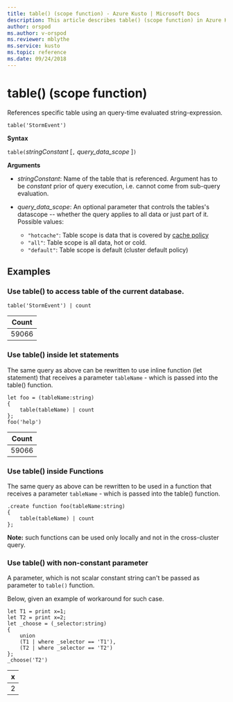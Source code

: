 ```yaml
---
title: table() (scope function) - Azure Kusto | Microsoft Docs
description: This article describes table() (scope function) in Azure Kusto.
author: orspod
ms.author: v-orspod
ms.reviewer: mblythe
ms.service: kusto
ms.topic: reference
ms.date: 09/24/2018
---
```

# table() (scope function)

References specific table using an query-time evaluated string-expression. 

    table('StormEvent')

**Syntax**

`table(`*stringConstant* [`,` *query_data_scope* ]`)`

**Arguments**

* *stringConstant*: Name of the table that is referenced. Argument has to be _constant_ prior of query execution, i.e. cannot come from sub-query evaluation.

* *query_data_scope*: An optional parameter that controls the tables's datascope -- whether the query applies to all data or just part of it. Possible values:
    - `"hotcache"`: Table scope is data that is covered by [cache policy](https://kusdoc2.azurewebsites.net/docs/concepts/cachepolicy.html)
    - `"all"`: Table scope is all data, hot or cold.
    - `"default"`: Table scope is default (cluster default policy)

## Examples

### Use table() to access table of the current database. 

```kusto
table('StormEvent') | count
```

|Count|
|---|
|59066|

### Use table() inside let statements 

The same query as above can be rewritten to use inline function (let statement) that 
receives a parameter `tableName` - which is passed into the table() function.

```kusto
let foo = (tableName:string)
{
    table(tableName) | count
};
foo('help')
```

|Count|
|---|
|59066|

### Use table() inside Functions 

The same query as above can be rewritten to be used in a function that 
receives a parameter `tableName` - which is passed into the table() function.

```kusto
.create function foo(tableName:string)
{
    table(tableName) | count
};
```

**Note:** such functions can be used only locally and not in the cross-cluster query.

### Use table() with non-constant parameter

A parameter, which is not scalar constant string can't be passed as parameter to `table()` function.

Below, given an example of workaround for such case.

```kusto
let T1 = print x=1;
let T2 = print x=2;
let _choose = (_selector:string)
{
    union 
    (T1 | where _selector == 'T1'),
    (T2 | where _selector == 'T2')
};
_choose('T2')

```

|x|
|---|
|2|
